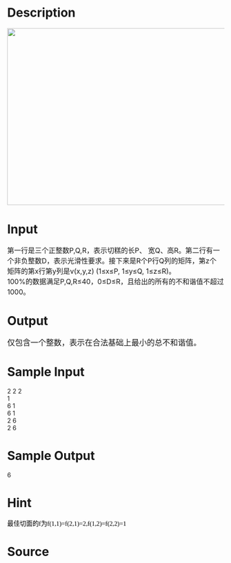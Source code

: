 
# Description

<div class="content"><p><img height="409" alt="" width="772" src="/source/bzoj/3144/img/aHR0cHM6Ly9seWRzeS5jb20vSnVkZ2VPbmxpbmUvdXBsb2FkLzIwMTMwNC8xKDYpLmpwZw==.jpg"/></p></div>

# Input

<div class="content"><p><span style="font-size: medium">第一行是三个正整数P,Q,R，表示切糕的长P、 宽Q、高R。第二行有一个非负整数D，表示光滑性要求。接下来是R个P行Q列的矩阵，第z个 矩阵的第x行第y列是v(x,y,z) (1≤x≤P, 1≤y≤Q, 1≤z≤R)。 <br/>
100%的数据满足P,Q,R≤40，0≤D≤R，且给出的所有的不和谐值不超过1000。</span></p></div>

# Output

<div class="content"><p><font size="4">仅包含一个整数，表示在合法基础上最小的总不和谐值。</font></p></div>

# Sample Input

<div class="content"><span class="sampledata">2  2 2                          <br/>
1 <br/>
6  1<br/>
6  1<br/>
2  6<br/>
2  6<br/>
</span></div>

# Sample Output

<div class="content"><span class="sampledata">6</span></div>

# Hint

<div class="content"><p></p><p><span style="font-size: 11pt; color: black; font-family: 宋体; mso-bidi-font-size: 12.0pt; mso-ascii-font-family: &#39;Times New Roman&#39;; mso-hansi-font-family: &#39;Times New Roman&#39;; mso-bidi-font-family: &#39;Times New Roman&#39;; mso-ansi-language: EN-US; mso-fareast-language: ZH-CN; mso-bidi-language: AR-SA">最佳切面的</span><span lang="EN-US" style="font-size: 11pt; color: black; font-family: &#34;Times New Roman&#34;; mso-bidi-font-size: 12.0pt; mso-ansi-language: EN-US; mso-fareast-language: ZH-CN; mso-bidi-language: AR-SA; mso-fareast-font-family: 宋体">f</span><span style="font-size: 11pt; color: black; font-family: 宋体; mso-bidi-font-size: 12.0pt; mso-ascii-font-family: &#39;Times New Roman&#39;; mso-hansi-font-family: &#39;Times New Roman&#39;; mso-bidi-font-family: &#39;Times New Roman&#39;; mso-ansi-language: EN-US; mso-fareast-language: ZH-CN; mso-bidi-language: AR-SA">为</span><span lang="EN-US" style="font-size: 11pt; color: black; font-family: &#34;Times New Roman&#34;; mso-bidi-font-size: 12.0pt; mso-ansi-language: EN-US; mso-fareast-language: ZH-CN; mso-bidi-language: AR-SA; mso-fareast-font-family: 宋体">f(1,1)=f(2,1)=2,f(1,2)=f(2,2)=1</span></p><p></p></div>

# Source

<div class="content"><p><a href="problemset.php?search="></a></p></div>

